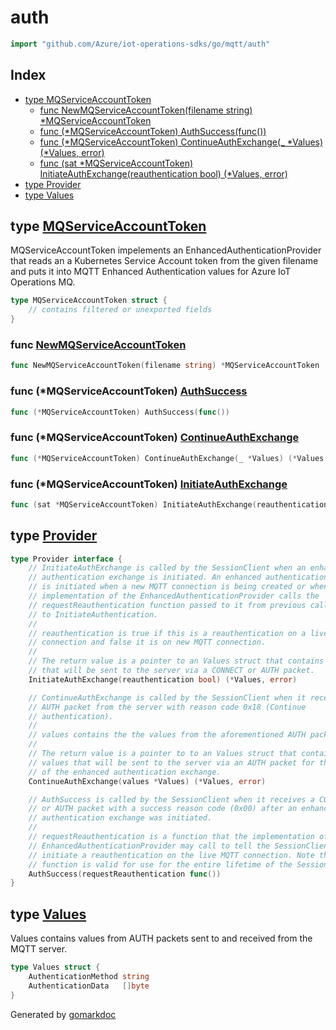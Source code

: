 <!-- Code generated by gomarkdoc. DO NOT EDIT -->

# auth

```go
import "github.com/Azure/iot-operations-sdks/go/mqtt/auth"
```

## Index

- [type MQServiceAccountToken](<#MQServiceAccountToken>)
  - [func NewMQServiceAccountToken\(filename string\) \*MQServiceAccountToken](<#NewMQServiceAccountToken>)
  - [func \(\*MQServiceAccountToken\) AuthSuccess\(func\(\)\)](<#MQServiceAccountToken.AuthSuccess>)
  - [func \(\*MQServiceAccountToken\) ContinueAuthExchange\(\_ \*Values\) \(\*Values, error\)](<#MQServiceAccountToken.ContinueAuthExchange>)
  - [func \(sat \*MQServiceAccountToken\) InitiateAuthExchange\(reauthentication bool\) \(\*Values, error\)](<#MQServiceAccountToken.InitiateAuthExchange>)
- [type Provider](<#Provider>)
- [type Values](<#Values>)


<a name="MQServiceAccountToken"></a>
## type [MQServiceAccountToken](<https://github.com/Azure/iot-operations-sdks/blob/main/go/mqtt/auth/mq_sat.go#L13-L15>)

MQServiceAccountToken impelements an EnhancedAuthenticationProvider that reads an a Kubernetes Service Account token from the given filename and puts it into MQTT Enhanced Authentication values for Azure IoT Operations MQ.

```go
type MQServiceAccountToken struct {
    // contains filtered or unexported fields
}
```

<a name="NewMQServiceAccountToken"></a>
### func [NewMQServiceAccountToken](<https://github.com/Azure/iot-operations-sdks/blob/main/go/mqtt/auth/mq_sat.go#L17>)

```go
func NewMQServiceAccountToken(filename string) *MQServiceAccountToken
```



<a name="MQServiceAccountToken.AuthSuccess"></a>
### func \(\*MQServiceAccountToken\) [AuthSuccess](<https://github.com/Azure/iot-operations-sdks/blob/main/go/mqtt/auth/mq_sat.go#L49>)

```go
func (*MQServiceAccountToken) AuthSuccess(func())
```



<a name="MQServiceAccountToken.ContinueAuthExchange"></a>
### func \(\*MQServiceAccountToken\) [ContinueAuthExchange](<https://github.com/Azure/iot-operations-sdks/blob/main/go/mqtt/auth/mq_sat.go#L41-L43>)

```go
func (*MQServiceAccountToken) ContinueAuthExchange(_ *Values) (*Values, error)
```



<a name="MQServiceAccountToken.InitiateAuthExchange"></a>
### func \(\*MQServiceAccountToken\) [InitiateAuthExchange](<https://github.com/Azure/iot-operations-sdks/blob/main/go/mqtt/auth/mq_sat.go#L21-L23>)

```go
func (sat *MQServiceAccountToken) InitiateAuthExchange(reauthentication bool) (*Values, error)
```



<a name="Provider"></a>
## type [Provider](<https://github.com/Azure/iot-operations-sdks/blob/main/go/mqtt/auth/types.go#L12-L47>)



```go
type Provider interface {
    // InitiateAuthExchange is called by the SessionClient when an enhanced
    // authentication exchange is initiated. An enhanced authentication exchange
    // is initiated when a new MQTT connection is being created or when the
    // implementation of the EnhancedAuthenticationProvider calls the
    // requestReauthentication function passed to it from previous calls to
    // to InitiateAuthentication.
    //
    // reauthentication is true if this is a reauthentication on a live MQTT
    // connection and false it is on new MQTT connection.
    //
    // The return value is a pointer to an Values struct that contains values
    // that will be sent to the server via a CONNECT or AUTH packet.
    InitiateAuthExchange(reauthentication bool) (*Values, error)

    // ContinueAuthExchange is called by the SessionClient when it receives an
    // AUTH packet from the server with reason code 0x18 (Continue
    // authentication).
    //
    // values contains the the values from the aforementioned AUTH packet.
    //
    // The return value is a pointer to to an Values struct that contains
    // values that will be sent to the server via an AUTH packet for this round
    // of the enhanced authentication exchange.
    ContinueAuthExchange(values *Values) (*Values, error)

    // AuthSuccess is called by the SessionClient when it receives a CONNACK
    // or AUTH packet with a success reason code (0x00) after an enhanced
    // authentication exchange was initiated.
    //
    // requestReauthentication is a function that the implementation of
    // EnhancedAuthenticationProvider may call to tell the SessionClient to
    // initiate a reauthentication on the live MQTT connection. Note that this
    // function is valid for use for the entire lifetime of the SessionClient.
    AuthSuccess(requestReauthentication func())
}
```

<a name="Values"></a>
## type [Values](<https://github.com/Azure/iot-operations-sdks/blob/main/go/mqtt/auth/types.go#L7-L10>)

Values contains values from AUTH packets sent to and received from the MQTT server.

```go
type Values struct {
    AuthenticationMethod string
    AuthenticationData   []byte
}
```

Generated by [gomarkdoc](<https://github.com/princjef/gomarkdoc>)

